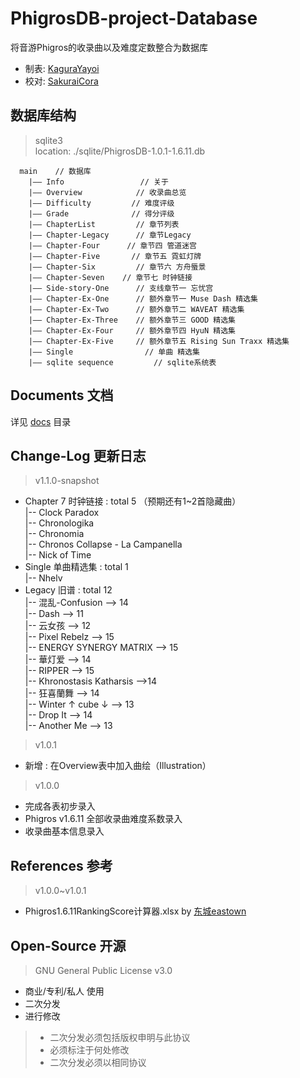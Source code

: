 # PhigrosDB-project-Database
将音游Phigros的收录曲以及难度定数整合为数据库
+ 制表: [KaguraYayoi](https://github.com/Fjaxzhy)
+ 校对: [SakuraiCora](https://github.com/Hajimarino-HOPE)

## 数据库结构
> sqlite3 <br>
> location: ./sqlite/PhigrosDB-1.0.1-1.6.11.db

      main    // 数据库
        |—— Info                 // 关于
        |—— Overview            // 收录曲总览
        |—— Difficulty         // 难度评级
        |—— Grade              // 得分评级
        |—— ChapterList         // 章节列表
        |—— Chapter-Legacy      // 章节Legacy
        |—— Chapter-Four      // 章节四 管道迷宫
        |—— Chapter-Five       // 章节五 霓虹灯牌
        |—— Chapter-Six         // 章节六 方舟蜃景
        |—— Chapter-Seven    // 章节七 时钟链接
        |—— Side-story-One      // 支线章节一 忘忧宫
        |—— Chapter-Ex-One      // 额外章节一 Muse Dash 精选集
        |—— Chapter-Ex-Two      // 额外章节二 WAVEAT 精选集
        |—— Chapter-Ex-Three    // 额外章节三 GOOD 精选集
        |—— Chapter-Ex-Four     // 额外章节四 HyuN 精选集
        |—— Chapter-Ex-Five     // 额外章节五 Rising Sun Traxx 精选集
        |—— Single                // 单曲 精选集
        |—— sqlite sequence         // sqlite系统表

## Documents 文档
详见 [docs](https://github.com/CherryAya/PhigrosDB-project-database/tree/main/docs) 目录

## Change-Log 更新日志
> v1.1.0-snapshot <br>
+ Chapter 7 时钟链接 : total 5 （预期还有1~2首隐藏曲） <br>
    |-- Clock Paradox <br>
    |-- Chronologika <br>
    |-- Chronomia <br>
    |-- Chronos Collapse - La Campanella <br>
    |-- Nick of Time <br>
+ Single 单曲精选集  : total 1 <br>
    |-- Nhelv <br>
+ Legacy 旧谱 : total 12 <br>
    |-- 混乱-Confusion --> 14 <br>
    |-- Dash --> 11 <br>
    |-- 云女孩 --> 12 <br>
    |-- Pixel Rebelz --> 15 <br>
    |-- ENERGY SYNERGY MATRIX --> 15 <br>
    |-- 華灯爱 --> 14 <br>
    |-- RIPPER --> 15 <br>
    |-- Khronostasis Katharsis -->14 <br>
    |-- 狂喜蘭舞 --> 14 <br>
    |-- Winter ↑ cube ↓ --> 13 <br>
    |-- Drop It --> 14 <br>
    |-- Another Me --> 13 <br>
> v1.0.1 <br>
+ 新增 : 在Overview表中加入曲绘（Illustration）
> v1.0.0
+ 完成各表初步录入
+ Phigros v1.6.11 全部收录曲难度系数录入
+ 收录曲基本信息录入

## References 参考
> v1.0.0~v1.0.1
+ Phigros1.6.11RankingScore计算器.xlsx  by [东城eastown](https://tieba.baidu.com/home/main/?un=%E4%B8%9C%E5%9F%8Eeastown)

## Open-Source 开源
> GNU General Public License v3.0

+ 商业/专利/私人 使用
+ 二次分发
+ 进行修改
>+ 二次分发必须包括版权申明与此协议
>+ 必须标注于何处修改
>+ 二次分发必须以相同协议
